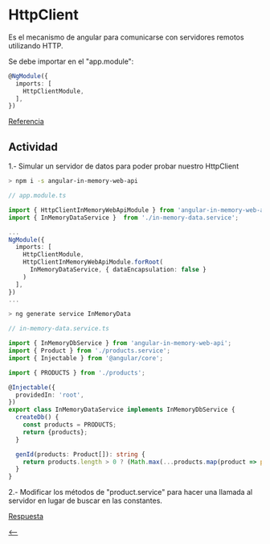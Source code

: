 # HttpClient

Es el mecanismo de angular para comunicarse con servidores remotos utilizando HTTP.

Se debe importar en el "app.module":

```ts
@NgModule({
  imports: [
    HttpClientModule,
  ],
})
```

[Referencia](https://angular.io/tutorial/toh-pt4)

## Actividad

1.- Simular un servidor de datos para poder probar nuestro HttpClient

```sh
> npm i -s angular-in-memory-web-api
```

```ts
// app.module.ts

import { HttpClientInMemoryWebApiModule } from 'angular-in-memory-web-api';
import { InMemoryDataService }  from './in-memory-data.service';

...
NgModule({
  imports: [
    HttpClientModule,
    HttpClientInMemoryWebApiModule.forRoot(
      InMemoryDataService, { dataEncapsulation: false }
    )
  ],
})
...
```

```sh
> ng generate service InMemoryData
```

```ts
// in-memory-data.service.ts

import { InMemoryDbService } from 'angular-in-memory-web-api';
import { Product } from './products.service';
import { Injectable } from '@angular/core';

import { PRODUCTS } from './products';

@Injectable({
  providedIn: 'root',
})
export class InMemoryDataService implements InMemoryDbService {
  createDb() {
    const products = PRODUCTS;
    return {products};
  }

  genId(products: Product[]): string {
    return products.length > 0 ? (Math.max(...products.map(product => parseInt(product.id))) + 1).toString() : '11';
  }
}
```

2.- Modificar los métodos de "product.service" para hacer una llamada al servidor en lugar de buscar en las constantes.

[Respuesta](./respuestas/http-client.md)

[<--](./README.md)
